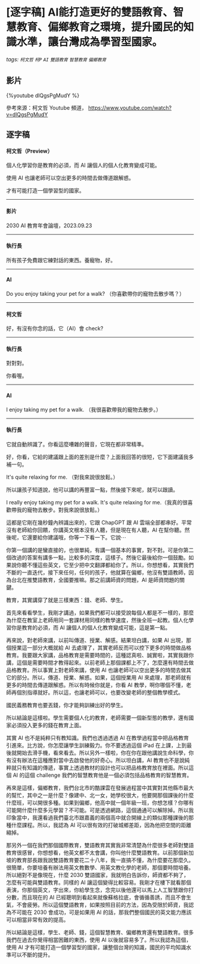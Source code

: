 # [逐字稿] AI能打造更好的雙語教育、智慧教育、偏鄉教育之環境，提升國民的知識水準，讓台灣成為學習型國家。

###### tags: `柯文哲` `柯P` `AI` `雙語教育` `智慧教育` `偏鄉教育`

## 影片

{%youtube dlQgsPgMudY %}

參考來源：柯文哲 Youtube 頻道， https://www.youtube.com/watch?v=dlQgsPgMudY


## 逐字稿

#### 柯文哲（Preview）

個人化學習你是教育的必須，而 AI 讓個人的個人化教育變成可能。

使用 AI 也讓老師可以空出更多的時間去做傳道跟解惑。

才有可能打造一個學習型的國家。

---

#### 影片

2030 AI 教育年會論壇，2023.09.23

---

#### 執行長

所有孩子免費跟它練對話的東西。養寵物，好。

---

#### AI

Do you enjoy taking your pet for a walk? （你喜歡帶你的寵物去散步嗎？）

---

#### 柯文哲

好，有沒有你念的話，它（AI）會 check?

---

#### 執行長

對對對。

你看喔。

---

#### AI

I enjoy taking my pet for a walk. （我很喜歡帶我的寵物去散步。）

---

#### 執行長

它就自動辨識了。你看這麼嘈雜的聲音，它現在都非常精準。

好，你看，它給的建議跟上面的差別是什麼？上面我回答的很短，它下面建議我多補一句。

It's quite relaxing for me. （對我來說很放鬆。）

所以讓孩子知道說，他可以講的再豐富一點，然後接下來呢，就可以跟讀。

I really enjoy taking my pet for a walk. It's quite relaxing for me.（我真的很喜歡帶我的寵物去散步。對我來說很放鬆。）

這都是它剛在幾秒鐘內辨識出來的，它跟 ChapGPT 跟 AI 雲端全部都串好。平常沒有老師給你回饋，你講英文根本沒有人聽，但是現在有人聽，AI 在幫你聽。然後呢，它還要給你建議哦，你等一下看一下。它說⋯

你第一個講的是蠻直接的，也很單純，有講一個基本的事實，對不對。可是你第二個改過的答案有講多一點，比較多的深度，這樣子。然後它最後給你一個鼓勵。如果說你聽不懂這些英文，它至少把中文翻譯都給你了。所以，你想想看，其實我們不斷的一直迭代，接下來任何，任何的孩子，他就算在偏鄉，他沒有雙語教師，因為台北在推雙語教育，全國要推嘛。那之前講師資的問題，AI 是師資問題的關鍵。

教育，其實講穿了就是三樣東西：錢、老師、學生。

首先來看看學生，我剛才講過，如果我們都可以接受說每個人都是不一樣的，那麼為什麼在教室上老師用同一套課材用同樣的教學速度，然後全班一起教。個人化學習你是教育的必須，而 AI 讓個人的個人化教育變成可能，這是第一點。

再來說，對老師來講，以前叫傳道、授業、解感。結果坦白講，如果 AI 出現，那個授業這一部分大概就給 AI 去處理了，其實老師反而可以控下更多的時間做品格教育。我要跟大家講，品格教育是需要時間的，這種認真啦、誠實啦，其實我跟你講，這個是需要時間才教得起來。以前老師上那個課都上不了，怎麼還有時間去做品格教育。所以事實上對老師來講，使用 AI 也讓老師可以空出更多的時間去做其它的部分。所以，傳道、授業、解惑。如果，這個授業用 AI 來處理，那老師就有更多的時間去傳道跟解惑。所以有時候你就是，你看 AI 教學，啊你哪個不懂，老師再個別指導就好。所以這，也讓老師可以，也要改變老師的整個教學模式。

國民義務教育也要丟錢，你才能夠訓練出好的學生。

所以結論是這樣啦。學生需要個人化的教育，老師需要一個新型態的教學，還有國家必須投入更多的錢在教育上面。

其實 AI 也不是純粹只有教知識。我們也透過透過 AI 在教學過程當中把品格教育引進來。比方說，你怎麼讓學生訓練毅力。你不要透過這個 iPad 在上課，上到最後就開始去滑手機，看來看去。所以另外一樣啦，你在你在跟他講說生命科學，你有沒有辦法在這種應對當中去啟發他的好奇心。所以坦白講，AI 教育也不是說純粹就只有知識的傳遞，事實上透過教材的設計也可以把品格教育放在裡面。所以這個 AI 的這個 challenge 我們的智慧教育他是一個必須包括品格教育的智慧教育。

再來是這樣，偏鄉教育，我們台北市的酷課雲在發展過程當中其實對其他縣市最大的幫忙，其中之一是什麼？像建中、北一女，她學校很大，他要開那個課後的什麼什麼班，可以開很多種。如果到偏鄉，他高中就一個年級一班，你想怎樣？你哪有可能開什麼什麼多元學習？不可能。可是透過網路，這個通通可以解除掉。所以我印象當中，我還看過我們臺北市跟嘉義的兩個高中就合開線上的類似那種課後的那種什麼課程。所以，我認為 AI 可以很有效的打破城鄉差距，因為他把空間的距離縮掉。

那另外一個在我們那個國際教育，雙語教育其實我非常清楚為什麼很多老師對雙語教育很感冒，你想想看，他英文都不太會講，你叫他什麼雙語教育。以前那個新加坡的教育部長跟我說雙語教育要花二十八年，我一直搞不懂，為什麼要花那麼久。很簡單，你要培養有辦法用英文教數學、用英文教化學的老師，那個要時間培養。所以絕對不是像現在，什麼 2030 雙語國家，我就明白告訴你，師資都不夠了，怎麼有可能與雙語教育。同樣的 AI 讓這個變得比較容易。我剛才在樓下就看那個表演，你那個英文，字出來，你給學生念，念完以後他還可以馬上人工智慧跟你打分數，而且現在的 AI 已經聰明到看起來就像蘇格拉底，會循循善誘，而且不會生氣，不會疲勞。所以這個雙語教育，如果按照目前的方法，因為受限於師資，我認為不可能在 2030 會成功，可是如果用 AI 的話，那我們整個國民的英文能力應該可以相當非常有效的提高。

所以結論是這樣，學生、老師、錢，這個智慧教育、偏鄉教育還有雙語教育。很多我們在過去你覺得相當困難的東西，使用 AI 以後就容易多了。所以我認為這個，使用 AI 才有可能打造一個學習型的國家，讓整個台灣的知識，國民的平均知識水準可以不斷的提升。

